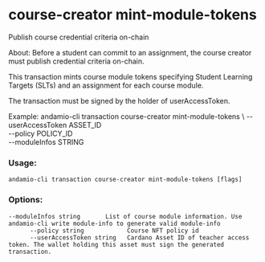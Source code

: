 # course-creator mint-module-tokens
Publish course credential criteria on-chain


About:
Before a student can commit to an assignment, the course creator must publish credential criteria on-chain.

This transaction mints course module tokens specifying Student Learning Targets (SLTs) and an assignment for each course module.

The transaction must be signed by the holder of userAccessToken.

Example:
  andamio-cli transaction course-creator mint-module-tokens \ 
    --userAccessToken ASSET_ID \
    --policy POLICY_ID \
    --moduleInfos STRING 

  

### Usage:
```
andamio-cli transaction course-creator mint-module-tokens [flags]

```

### Options:
```
--moduleInfos string       List of course module information. Use andamio-cli write module-info to generate valid module-info
      --policy string            Course NFT policy id
      --userAccessToken string   Cardano Asset ID of teacher access token. The wallet holding this asset must sign the generated transaction.
```

